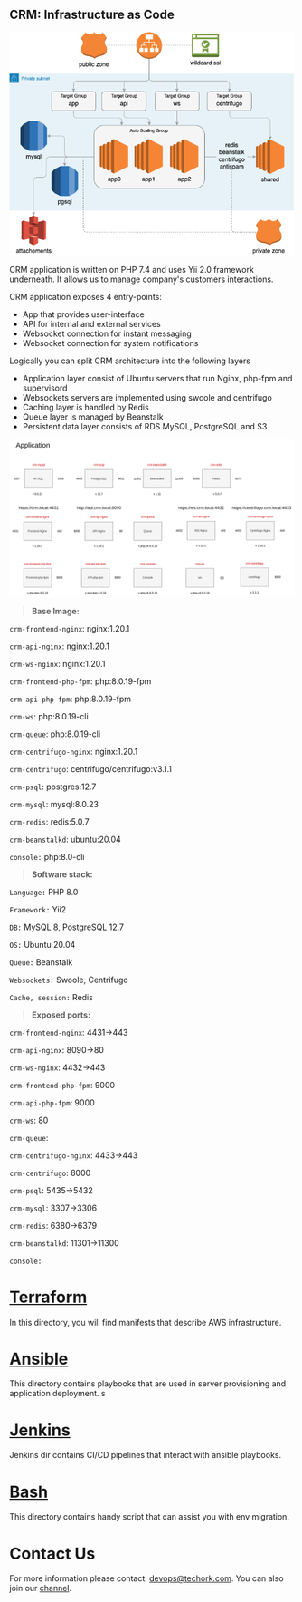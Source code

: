 CRM: Infrastructure as Code
-------------------------------------------

![](docs/imgs/infrastructure.png)

CRM application is written on PHP 7.4 and uses Yii 2.0 framework underneath.
It allows us to manage company's customers interactions.

CRM application exposes 4 entry-points:
- App that provides user-interface
- API for internal and external services
- Websocket connection for instant messaging
- Websocket connection for system notifications

Logically you can split CRM architecture into the following layers
- Application layer consist of Ubuntu servers that run Nginx, php-fpm and supervisord
- Websockets servers are implemented using swoole and centrifugo
- Caching layer is handled by Redis
- Queue layer is managed by Beanstalk
- Persistent data layer consists of RDS MySQL, PostgreSQL and S3

![](docs/imgs/crm-app.png)

>**Base Image:**

`crm-frontend-nginx`: nginx:1.20.1

`crm-api-nginx`: nginx:1.20.1

`crm-ws-nginx`: nginx:1.20.1

`crm-frontend-php-fpm`: php:8.0.19-fpm

`crm-api-php-fpm`: php:8.0.19-fpm

`crm-ws`: php:8.0.19-cli

`crm-queue`: php:8.0.19-cli

`crm-centrifugo-nginx`: nginx:1.20.1

`crm-centrifugo`: centrifugo/centrifugo:v3.1.1

`crm-psql`: postgres:12.7

`crm-mysql`: mysql:8.0.23

`crm-redis`: redis:5.0.7

`crm-beanstalkd`: ubuntu:20.04

`console:` php:8.0-cli

>**Software stack:**

`Language:` PHP 8.0

`Framework:` Yii2

`DB:` MySQL 8, PostgreSQL 12.7

`OS:` Ubuntu 20.04

`Queue:` Beanstalk

`Websockets:` Swoole, Centrifugo

`Cache, session:` Redis

>**Exposed ports:**

`crm-frontend-nginx`: 4431->443

`crm-api-nginx`: 8090->80

`crm-ws-nginx`: 4432->443

`crm-frontend-php-fpm`: 9000

`crm-api-php-fpm`: 9000

`crm-ws`: 80

`crm-queue`:

`crm-centrifugo-nginx`: 4433->443

`crm-centrifugo`: 8000

`crm-psql`: 5435->5432

`crm-mysql`: 3307->3306

`crm-redis`: 6380->6379

`crm-beanstalkd`: 11301->11300

`console:`

# [Terraform](terraform/dev/README.md)
In this directory, you will find manifests that describe AWS infrastructure.

# [Ansible](ansible/README.md)
This directory contains playbooks that are used in server provisioning and application deployment.
s
# [Jenkins](jenkins/README.md)
Jenkins dir contains CI/CD pipelines that interact with ansible playbooks.

# [Bash](bash/README.md)
This directory contains handy script that can assist you with env migration.


Contact Us
==========

For more information please contact: [devops@techork.com](mailto:devops@techork.com).
You can also join our [channel](https://chat.travel-dev.com/devoffice/channels/devops).

